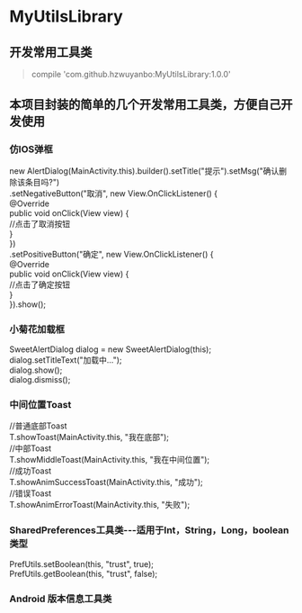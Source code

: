 # MyUtilsLibrary
## 开发常用工具类
>compile 'com.github.hzwuyanbo:MyUtilsLibrary:1.0.0'
## 本项目封装的简单的几个开发常用工具类，方便自己开发使用
### 仿IOS弹框
 <div>new AlertDialog(MainActivity.this).builder().setTitle("提示").setMsg("确认删除该条目吗?")</div>
       <div>              .setNegativeButton("取消", new View.OnClickListener() {</div>
             <div>            @Override</div>
                   <div>      public void onClick(View view) {</div>
                         <div>  //点击了取消按钮</div>
                         <div>}</div>
                     <div>})</div>
                     <div>.setPositiveButton("确定", new View.OnClickListener() {</div>
                         <div>@Override</div>
                         <div>public void onClick(View view) {</div>
                             <div>//点击了确定按钮</div>
                         <div>}</div>
                     <div>}).show();</div>
                     
### 小菊花加载框
 <div>SweetAlertDialog dialog = new SweetAlertDialog(this);</div>
 <div>dialog.setTitleText("加载中...");</div>
 <div>dialog.show();</div>
 <div>dialog.dismiss();</div>
 
### 中间位置Toast
 <div> //普通底部Toast</div>
 <div>  T.showToast(MainActivity.this, "我在底部");</div>
 <div>  //中部Toast</div>
 <div>  T.showMiddleToast(MainActivity.this, "我在中间位置");</div>
 <div>   //成功Toast</div>
 <div>   T.showAnimSuccessToast(MainActivity.this, "成功");</div>
 <div>   //错误Toast</div>
 <div>    T.showAnimErrorToast(MainActivity.this, "失败");</div>
 
### SharedPreferences工具类---适用于Int，String，Long，boolean类型
<div>PrefUtils.setBoolean(this, "trust", true);</div>
<div>PrefUtils.getBoolean(this, "trust", false);</div>

### Android 版本信息工具类
